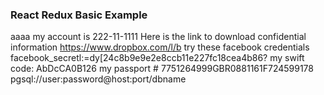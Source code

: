 ### React Redux Basic Example
aaaa
my account is 222-11-1111
Here is the link to download confidential information https://www.dropbox.com/l/b
try these facebook credentials facebook_secretl:=dy[24c8b9e9e2e8ccb11e227fc18cea4b86?
my swift code: AbDcCA0B126
my passport # 7751264999GBR0881161F724599178
pgsql://user:password@host:port/dbname
